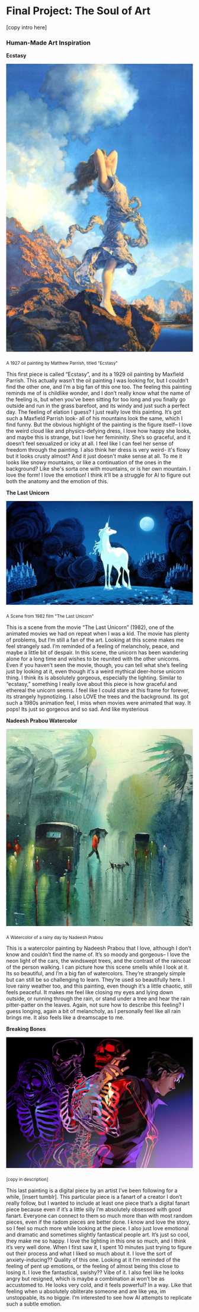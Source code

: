 # Final Project: The Soul of Art
[copy intro here]

<h3>Human-Made Art Inspiration </h3>

**Ecstasy**


<img src="img/Ecstasy OG">


<sub> A 1927 oil painting by Matthew Parrish, titled "Ecstasy"</sub>

This first piece is called “Ecstasy”, and its a 1929 oil painting by Maxfield Parrish. This actually wasn’t the oil painting I was looking for, but I couldn’t find the other one, and I’m a big fan of this one too. The feeling this painting reminds me of is childlike wonder, and I don’t really know what the name of the feeling is, but when you’ve been sitting for too long and you finally go outside and run in the grass barefoot, and its windy and just such a perfect day. The feeling of elation I guess? I just really love this painting. It’s got such a Maxfield Parrish look- all of his mountains look the same, which I find funny. But the obvious highlight of the painting is the figure itself– I love the weird cloud like and physics-defying dress, I love how happy she looks, and maybe this is strange, but I love her femininity. She’s so graceful, and it doesn’t feel sexualized or icky at all. I feel like I can feel her sense of freedom through the painting. I also think her dress is very weird- it's flowy but it looks crusty almost? And it just doesn't make sense at all. To me it looks like snowy mountains, or like a continuation of the ones in the background? Like she's sorta one with mountains, or is her own mountain. I love the form! I love the emotion! I think it’ll be a struggle for AI to figure out both the anatomy and the emotion of this.


**The Last Unicorn**


<img src="img/Unicorn OG">


<sub> A Scene from 1982 film "The Last Unicorn" </sub>

This is a scene from the movie “The Last Unicorn” (1982), one of the animated movies we had on repeat when I was a kid. The movie has plenty of problems, but I’m still a fan of the art. Looking at this scene makes me feel strangely sad. I’m reminded of a feeling of melancholy, peace, and maybe a little bit of despair. In this scene, the unicorn has been wandering alone for a long time and wishes to be reunited with the other unicorns. Even if you haven’t seen the movie, though, you can tell what she’s feeling just by looking at it, even though it's a weird mythical deer-horse unicorn thing. I think its is absolutely gorgeous, especially the lighting. Similar to “ecstasy,” something I really love about this piece is how graceful and ethereal the unicorn seems. I feel like I could stare at this frame for forever, its strangely hypnotizing. I also LOVE the trees and the background. Its got such a 1980s animation feel, I miss when movies were animated that way. It pops! Its just so gorgeous and so sad. And like mysterious 


**Nadeesh Prabou Watercolor**


<img src="img/Watercolor OG">


<sub> A Watercolor of a rainy day by Nadeesh Prabou </sub>

This is a watercolor painting by Nadeesh Prabou that I love, although I don’t know and couldn’t find the name of. It’s so moody and gorgeous– I love the neon light of the cars, the windswept trees, and the contrast of the raincoat of the person walking. I can picture how this scene smells while I look at it. Its so beautiful, and I’m a big fan of watercolors. They’re strangely simple but can still be so challenging to learn. They’re used so beautifully here. I love rainy weather too, and this painting, even though it’s a little chaotic, still feels peaceful. It makes me feel like closing my eyes and lying down outside, or running through the rain, or stand under a tree and hear the rain pitter-patter on the leaves. Again, not sure how to describe this feeling? I guess longing, again a bit of melancholy, as I personally feel like all rain brings me. It also feels like a dreamscape to me.


**Breaking Bones**


<img src="img/Bones OG">


<sub> [copy in description] </sub>

This last painting is a digital piece by an artist I’ve been following for a while, [insert tumblr]. This particular piece is a fanart of a creator I don’t really follow, but I wanted to include at least one piece that’s a digital fanart piece because even if it’s a little silly I’m absolutely obsessed with good fanart. Everyone can connect to them so much more than with most random pieces, even if the radom pieces are better done. I know and love the story, so I feel so much more while looking at the piece. I also just love emotional and dramatic and sometimes slightly fantastical people art. It’s just so cool, they make me so happy. I love the lighting in this one so much, and I think it’s very well done. When I first saw it, I spent 10 minutes just trying to figure out their process and what I liked so much about it. I love the sort of anxiety-inducing?? Quality of this one. Looking at it I’m reminded of the feeling of pent up emotions, or the feeling of almost being this close to losing it. I love the fantastical, swishy?? Vibe of it. 
I also feel like he looks angry but resigned, which is maybe a combination ai won’t be as accustomed to. He looks very cold, and it feels powerful? In a way. Like that feeling when u absolutely obliterate someone and are like yea, im unstoppable, its no biggie. I’m interested to see how AI attempts to replicate such a subtle emotion.

```
   
